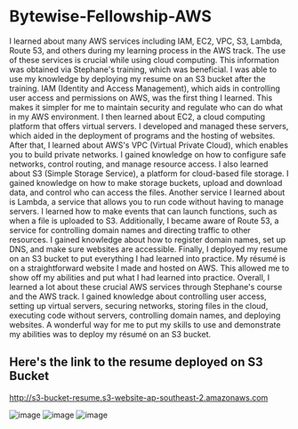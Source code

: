 # Bytewise-Fellowship-AWS

I learned about many AWS services including IAM, EC2, VPC, S3, Lambda, Route 53, and others during my learning process in the AWS track. The use of these services is crucial while using cloud computing. This information was obtained via Stephane's training, which was beneficial. I was able to use my knowledge by deploying my resume on an S3 bucket after the training.
IAM (Identity and Access Management), which aids in controlling user access and permissions on AWS, was the first thing I learned. This makes it simpler for me to maintain security and regulate who can do what in my AWS environment. I then learned about EC2, a cloud computing platform that offers virtual servers. I developed and managed these servers, which aided in the deployment of programs and the hosting of websites.
After that, I learned about AWS's VPC (Virtual Private Cloud), which enables you to build private networks. I gained knowledge on how to configure safe networks, control routing, and manage resource access.
I also learned about S3 (Simple Storage Service), a platform for cloud-based file storage. I gained knowledge on how to make storage buckets, upload and download data, and control who can access the files.
Another service I learned about is Lambda, a service that allows you to run code without having to manage servers. I learned how to make events that can launch functions, such as when a file is uploaded to S3.
Additionally, I became aware of Route 53, a service for controlling domain names and directing traffic to other resources. I gained knowledge about how to register domain names, set up DNS, and make sure websites are accessible.
Finally, I deployed my resume on an S3 bucket to put everything I had learned into practice. My résumé is on a straightforward website I made and hosted on AWS. This allowed me to show off my abilities and put what I had learned into practice. 
Overall, I learned a lot about these crucial AWS services through Stephane's course and the AWS track. I gained knowledge about controlling user access, setting up virtual servers, securing networks, storing files in the cloud, executing code without servers, controlling domain names, and deploying websites. A wonderful way for me to put my skills to use and demonstrate my abilities was to deploy my résumé on an S3 bucket.

## Here's the link to the resume deployed on S3 Bucket
http://s3-bucket-resume.s3-website-ap-southeast-2.amazonaws.com

![image](https://github.com/umerhassankhan1/Bytewise-Fellowship-AWS/assets/110376672/83344f30-9af7-4e40-9059-7babb357441e)
![image](https://github.com/umerhassankhan1/Bytewise-Fellowship-AWS/assets/110376672/e26b14c5-916d-4198-8e0f-9edfd595d53e)
![image](https://github.com/umerhassankhan1/Bytewise-Fellowship-AWS/assets/110376672/62aea369-8439-496c-ab3b-52a8090244e6)


